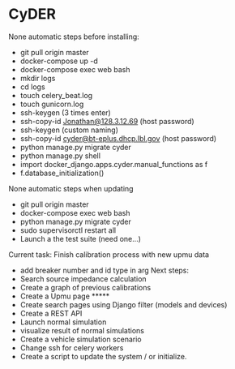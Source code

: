 # CyDER

None automatic steps before installing:
  - git pull origin master
  - docker-compose up -d
  - docker-compose exec web bash
  - mkdir logs
  - cd logs
  - touch celery_beat.log
  - touch gunicorn.log
  - ssh-keygen (3 times enter)
  - ssh-copy-id Jonathan@128.3.12.69 (host password)
  - ssh-keygen (custom naming)
  - ssh-copy-id cyder@bt-eplus.dhcp.lbl.gov  (host password)
  - python manage.py migrate cyder
  - python manage.py shell
  - import docker_django.apps.cyder.manual_functions as f
  - f.database_initialization()

None automatic steps when updating
  - git pull origin master
  - docker-compose exec web bash
  - python manage.py migrate cyder
  - sudo supervisorctl restart all
  - Launch a the test suite (need one...)

Current task: Finish calibration process with new upmu data
  - add breaker number and id type in arg
Next steps:
  - Search source impedance calculation
  - Create a graph of previous calibrations
  - Create a Upmu page *****
  - Create search pages using Django filter (models and devices)
  - Create a REST API
  - Launch normal simulation
  - visualize result of normal simulations
  - Create a vehicle simulation scenario
  - Change ssh for celery workers
  - Create a script to update the system / or initialize.
